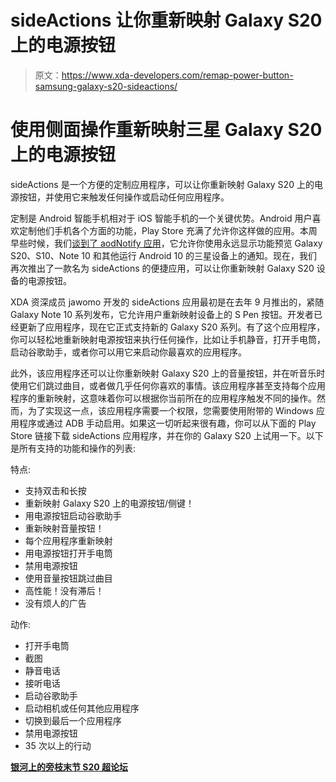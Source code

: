 # sideActions 让你重新映射 Galaxy S20 上的电源按钮

> 原文：<https://www.xda-developers.com/remap-power-button-samsung-galaxy-s20-sideactions/>

# 使用侧面操作重新映射三星 Galaxy S20 上的电源按钮

sideActions 是一个方便的定制应用程序，可以让你重新映射 Galaxy S20 上的电源按钮，并使用它来触发任何操作或启动任何应用程序。

定制是 Android 智能手机相对于 iOS 智能手机的一个关键优势。Android 用户喜欢定制他们手机各个方面的功能，Play Store 充满了允许你这样做的应用。本周早些时候，我们[谈到了 aodNotify 应用](https://www.xda-developers.com/aodnotify-preview-notifications-samsung-galaxy-s20/)，它允许你使用永远显示功能预览 Galaxy S20、S10、Note 10 和其他运行 Android 10 的三星设备上的通知。现在，我们再次推出了一款名为 sideActions 的便捷应用，可以让你重新映射 Galaxy S20 设备的电源按钮。

XDA 资深成员 jawomo 开发的 sideActions 应用最初是在去年 9 月推出的，紧随 Galaxy Note 10 系列发布，它允许用户重新映射设备上的 S Pen 按钮。开发者已经更新了应用程序，现在它正式支持新的 Galaxy S20 系列。有了这个应用程序，你可以轻松地重新映射电源按钮来执行任何操作，比如让手机静音，打开手电筒，启动谷歌助手，或者你可以用它来启动你最喜欢的应用程序。

此外，该应用程序还可以让你重新映射 Galaxy S20 上的音量按钮，并在听音乐时使用它们跳过曲目，或者做几乎任何你喜欢的事情。该应用程序甚至支持每个应用程序的重新映射，这意味着你可以根据你当前所在的应用程序触发不同的操作。然而，为了实现这一点，该应用程序需要一个权限，您需要使用附带的 Windows 应用程序或通过 ADB 手动启用。如果这一切听起来很有趣，你可以从下面的 Play Store 链接下载 sideActions 应用程序，并在你的 Galaxy S20 上试用一下。以下是所有支持的功能和操作的列表:

特点:

*   支持双击和长按
*   重新映射 Galaxy S20 上的电源按钮/侧键！
*   用电源按钮启动谷歌助手
*   重新映射音量按钮！
*   每个应用程序重新映射
*   用电源按钮打开手电筒
*   禁用电源按钮
*   使用音量按钮跳过曲目
*   高性能！没有滞后！
*   没有烦人的广告

动作:

*   打开手电筒
*   截图
*   静音电话
*   接听电话
*   启动谷歌助手
*   启动相机或任何其他应用程序
*   切换到最后一个应用程序
*   禁用电源按钮
*   35 次以上的行动

**[银河上的旁枝末节 S20 超论坛](https://forum.xda-developers.com/galaxy-s20-ultra/themes/app-sideactions-remap-power-bixby-t4061549)**